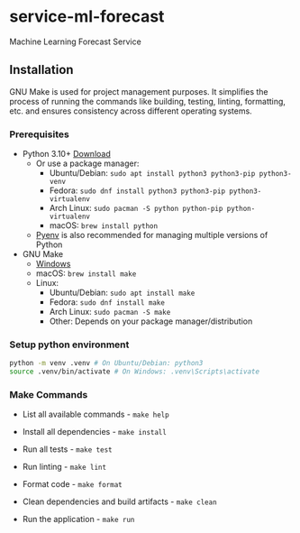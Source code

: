 # service-ml-forecast
Machine Learning Forecast Service

## Installation
GNU Make is used for project management purposes. It simplifies the process of running the commands like building, testing, linting, formatting, etc. and ensures consistency across different operating systems.

### Prerequisites
- Python 3.10+ [Download](https://www.python.org/downloads/)
    - Or use a package manager:
        - Ubuntu/Debian: `sudo apt install python3 python3-pip python3-venv`
        - Fedora: `sudo dnf install python3 python3-pip python3-virtualenv`
        - Arch Linux: `sudo pacman -S python python-pip python-virtualenv`
        - macOS: `brew install python`
    - [Pyenv](https://github.com/pyenv/pyenv) is also recommended for managing multiple versions of Python
- GNU Make
    - [Windows](https://gnuwin32.sourceforge.net/packages/make.htm)
    - macOS: `brew install make`
    - Linux:
        - Ubuntu/Debian: `sudo apt install make`
        - Fedora: `sudo dnf install make`
        - Arch Linux: `sudo pacman -S make`
        - Other: Depends on your package manager/distribution

### Setup python environment
```bash
python -m venv .venv # On Ubuntu/Debian: python3
source .venv/bin/activate # On Windows: .venv\Scripts\activate
```

### Make Commands

- List all available commands - `make help`

- Install all dependencies - `make install`

- Run all tests - `make test`

- Run linting - `make lint`

- Format code - `make format`

- Clean dependencies and build artifacts - `make clean`

- Run the application - `make run`

